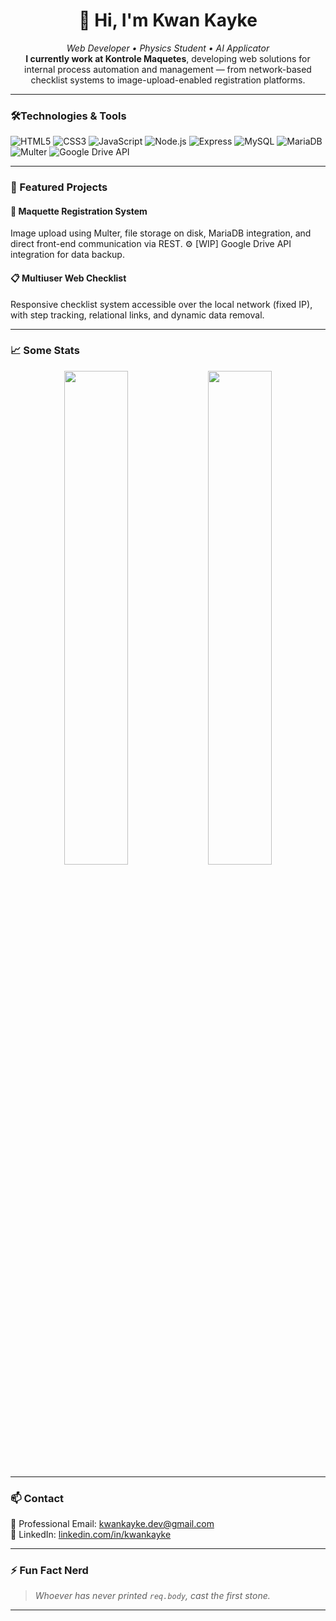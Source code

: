 <h1 align="center">👋 Hi, I'm Kwan Kayke</h1>

<p align="center">
  <em>Web Developer • Physics Student • AI Applicator</em><br>
  <strong> I currently work at Kontrole Maquetes</strong>,  developing web solutions for internal process automation and management — from network-based checklist systems to image-upload-enabled registration platforms.
</p>

---

### 🛠️Technologies & Tools
![HTML5](https://img.shields.io/badge/-HTML5-E34F26?style=flat-square&logo=html5&logoColor=white)
![CSS3](https://img.shields.io/badge/-CSS3-1572B6?style=flat-square&logo=css3)
![JavaScript](https://img.shields.io/badge/-JavaScript-F7DF1E?style=flat-square&logo=javascript&logoColor=black)
![Node.js](https://img.shields.io/badge/-Node.js-339933?style=flat-square&logo=nodedotjs&logoColor=white)
![Express](https://img.shields.io/badge/-Express-000000?style=flat-square&logo=express&logoColor=white)
![MySQL](https://img.shields.io/badge/-MySQL-4479A1?style=flat-square&logo=mysql&logoColor=white)
![MariaDB](https://img.shields.io/badge/-MariaDB-003545?style=flat-square&logo=mariadb)
![Multer](https://img.shields.io/badge/-Multer-FFCC00?style=flat-square)
![Google Drive API](https://img.shields.io/badge/-Google%20Drive%20API-34A853?style=flat-square&logo=google-drive&logoColor=white)

---

### 📂 Featured Projects

#### 🔧 Maquette Registration System  
 Image upload using Multer, file storage on disk, MariaDB integration, and direct front-end communication via REST. ⚙️ [WIP] Google Drive API integration for data backup.

#### 📋 Multiuser Web Checklist 
Responsive checklist system accessible over the local network (fixed IP), with step tracking, relational links, and dynamic data removal.

---

### 📈 Some Stats

<p align="center">
  <img width="45%" src="https://github-readme-stats.vercel.app/api?username=kwankayke&show_icons=true&theme=radical" />
  <img width="45%" src="https://github-readme-stats.vercel.app/api/top-langs/?username=kwankayke&layout=compact&theme=radical" />
</p>

---

### 📫 Contact

📧 Professional Email: [kwankayke.dev@gmail.com](mailto:kwankayke.dev@gmail.com)  
🔗 LinkedIn: [linkedin.com/in/kwankayke](https://www.linkedin.com/in/kwankayke)

---

### ⚡ Fun Fact Nerd

> *Whoever has never printed `req.body`, cast the first stone.*

---
